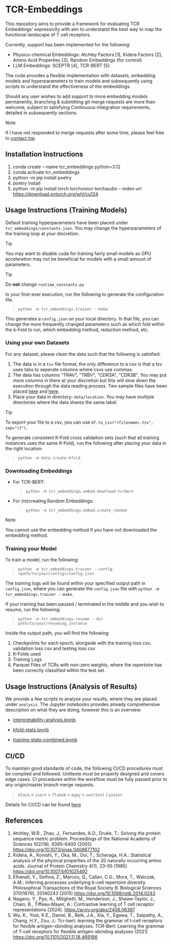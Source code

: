 # TCR-Embeddings

This repository aims to provide a framework for evaluating TCR Embeddings' expressivity with aim to understand the best way to map the functional landscape of T cell receptors.

Currently, support has been implemented for the following:

- Physico-chemical Embeddings: Atchley Factors [1], Kidera Factors [2], Amino Acid Properties [3], Random Embeddings (for control)
- LLM Embeddings: SCEPTR [4], TCR-BERT [5]

The code provides a flexible implementation with datasets, embedding models and hyperparameters to train models and subsequently using scripts to understand the effectiveness of the embeddings.

Should any user wishes to add support to more embedding models permanently, branching & submitting git merge requests are more than welcome, subject to satisfying Continuous-Integration requirements, detailed in subsequently sections.

>[!NOTE]
>If I have not responded to merge requests after some time, please feel free to [contact me](mailto:r.yuen.20@alumni.ucl.ac.uk).

## Installation Instructions

1. conda create --name tcr_embeddings python=3.12
2. conda activate tcr_embeddings
3. python -m pip install poetry
4. poetry install
5. python -m pip install torch torchvision torchaudio --index-url https://download.pytorch.org/whl/cu124

## Usage Instructions (Training Models)
Default training hyperparameters have been placed under `tcr_embeddings/constants.json`.  You may change the hyperparameters of the training loop at your discretion.

>[!TIP]
>You may want to disable cuda for training fairly small models as GPU acceleration may not be beneficial for models with a small amount of parameters.

>[!TIP]
>Do **not** change `runtime_constants.py`

In your first-ever execution, run the following to generate the configuration file.
> `python -m tcr_embeddings.trainer --make`

This generates a `config.json` on your local directory.  In that file, you can change the more frequently changed parameters such as which fold within the k-Fold to run, which embedding method, reduction method, etc.

### Using your own Datasets
For any dataset, please clean the data such that the following is satisfied:
1. The data is in a `tsv` file format, the only difference to a csv is that a tsv uses tabs to seperate columns where csvs use commas.
2. The data has columns "TRAV", "TRBV", "CDR3A", "CDR3B".  You may put more columns in there at your discretion but this will slow down the execution through the data reading process.  Two sample files have been placed [here](data/sample.tsv) and [here](data/full.tsv).
3. Place your data in directory: `data/location`.  You may have multiple directories where the data shares the same label.

>[!TIP]
>To export your file to a csv, you can use ```df.to_csv("<filename>.tsv", sep="\t")```.

To generate consistent K-Fold cross validation sets (such that all training instances uses the same K-Fold), run the following after placing your data in the right location:

> `python -m data.create-kfold`

### Downloading Embeddings

- For TCR-BERT: 
   > `python -m tcr_embeddings.embed.download-tcrbert`
- For (re)creating Random Embeddings: 
   > `python -m tcr_embeddings.embed.create_random`

>[!NOTE]
>You cannot use the embedding method if you have not downloaded the embedding method.

### Training your Model

To train a model, run the following:
> `python -m tcr_embeddings.trainer --config <path/to/your/config>/config.json`

The training logs will be found within your specified output path in `config.json`, where you can generate the `config.json` file with `python -m tcr_embeddings.trainer --make`.

If your training has been paused / terminated in the middle and you wish to resume, run the following:

> `python -m tcr_embeddings.resume --dir path/to/your/resuming_instance`

Inside the output path, you will find the following:
1. Checkpoints for each epoch, alongside with the training loss csv, validation loss csv and testing loss csv
2. K-Folds used
3. Training Logs
4. Parquet Files of TCRs with non-zero weights, where the repertoire has been correctly classified within the test set.

## Usage Instructions (Analysis of Results)

We provide a few scripts to analyse your results, where they are placed under `analysis`.  The Jupyter notebooks provides already comprehensive description on what they are doing, however this is an overview:

* [interpretability-analysis.ipynb](analysis/interpretability-analysis.ipynb)

* [kfold-stats.ipynb](analysis/kfold-stats.ipynb)

* [training-stats-combined.ipynb](analysis/training-stats-combined.ipynb)

## CI/CD

To maintain good standards of code, the following CI/CD procedures must be complied and followed.  Unittests must be properly designed and covers edge cases.  CI procedures within the workflow must be fully passed prior to any origin/master branch merge requests.

> `black` > `isort` > `flake8` > `mypy` > `unittest` / `pytest`

Details for CI/CD can be found [here](.github/workflows/ci.yml)

## References

1. Atchley, W.R., Zhao, J., Fernandes, A.D., Druke, T.: Solving the protein sequence metric problem. Proceedings of the National Academy of Sciences 102(18), 6395–6400 (2005) https://doi.org/10.1073/pnas.0408677102
2. Kidera, A., Konishi, Y., Oka, M., Ooi, T., Scheraga, H.A.: Statistical analysis of the physical properties of the 20 naturally occurring amino acids. Journal of Protein Chemistry 4(1), 23–55 (1985) https://doi.org/10.1007/bf01025492
3.  Elhanati, Y., Sethna, Z., Marcou, Q., Callan, C.G., Mora, T., Walczak, A.M.: Inferring processes underlying b-cell repertoire diversity. Philosophical Transactions of the Royal Society B: Biological Sciences 370(1676), 20140243 (2015) https://doi.org/10.1098/rstb.2014.0243
4. Nagano, Y., Pyo, A., Milighetti, M., Henderson, J., Shawe-Taylor, J., Chain, B., Tiffeau-Mayer, A.: Contrastive learning of T cell receptor representations (2024). https://arxiv.org/abs/2406.06397
5. Wu, K., Yost, K.E., Daniel, B., Belk, J.A., Xia, Y., Egawa, T., Satpathy, A., Chang, H.Y., Zou, J.: Tcr-bert: learning the grammar of t-cell receptors for flexible antigen-xbinding analyses. TCR-Bert: Learning the grammar of T-cell receptors for flexible antigen-xbinding analyses (2021) https://doi.org/10.1101/2021.11.18.469186
